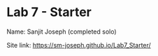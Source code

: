 # Lab 7 - Starter

Name: Sanjit Joseph (completed solo)

Site link: https://sm-joseph.github.io/Lab7_Starter/